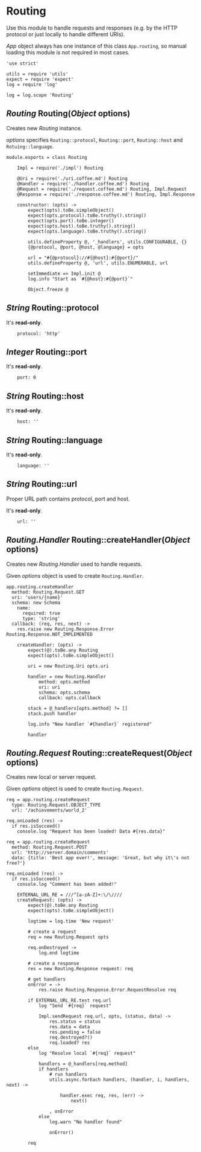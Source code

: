 Routing
=======

Use this module to handle requests and responses (e.g. by the HTTP protocol or just
locally to handle different URIs).

*App* object always has one instance of this class `App.routing`, so manual
loading this module is not required in most cases.

	'use strict'

	utils = require 'utils'
	expect = require 'expect'
	log = require 'log'

	log = log.scope 'Routing'

*Routing* Routing(*Object* options)
-----------------------------------

Creates new *Routing* instance.

*options* specifies `Routing::protocol`, `Routing::port`,
`Routing::host` and `Rotuing::language`.

	module.exports = class Routing

		Impl = require('./impl') Routing

		@Uri = require('./uri.coffee.md') Routing
		@Handler = require('./handler.coffee.md') Routing
		@Request = require('./request.coffee.md') Routing, Impl.Request
		@Response = require('./response.coffee.md') Routing, Impl.Response

		constructor: (opts) ->
			expect(opts).toBe.simpleObject()
			expect(opts.protocol).toBe.truthy().string()
			expect(opts.port).toBe.integer()
			expect(opts.host).toBe.truthy().string()
			expect(opts.language).toBe.truthy().string()

			utils.defineProperty @, '_handlers', utils.CONFIGURABLE, {}
			{@protocol, @port, @host, @language} = opts

			url = "#{@protocol}://#{@host}:#{@port}/"
			utils.defineProperty @, 'url', utils.ENUMERABLE, url

			setImmediate => Impl.init @
			log.info "Start as `#{@host}:#{@port}`"

			Object.freeze @

*String* Routing::protocol
--------------------------

It's **read-only**.

		protocol: 'http'

*Integer* Routing::port
-----------------------

It's **read-only**.

		port: 0

*String* Routing::host
----------------------

It's **read-only**.

		host: ''

*String* Routing::language
--------------------------

It's **read-only**.

		language: ''

*String* Routing::url
---------------------

Proper URL path contains protocol, port and host.

It's **read-only**.

		url: ''

*Routing.Handler* Routing::createHandler(*Object* options)
----------------------------------------------------------

Creates new *Routing.Handler* used to handle requests.

Given *options* object is used to create `Routing.Handler`.

```
app.routing.createHandler
  method: Routing.Request.GET
  uri: 'users/{name}'
  schema: new Schema
    name:
      required: true
      type: 'string'
  callback: (req, res, next) ->
    res.raise new Routing.Response.Error Routing.Response.NOT_IMPLEMENTED
```

		createHandler: (opts) ->
			expect(@).toBe.any Routing
			expect(opts).toBe.simpleObject()

			uri = new Routing.Uri opts.uri

			handler = new Routing.Handler
				method: opts.method
				uri: uri
				schema: opts.schema
				callback: opts.callback

			stack = @_handlers[opts.method] ?= []
			stack.push handler

			log.info "New handler `#{handler}` registered"

			handler

*Routing.Request* Routing::createRequest(*Object* options)
----------------------------------------------------------

Creates new local or server request.

Given *options* object is used to create `Routing.Request`.

```
req = app.routing.createRequest
  type: Routing.Request.OBJECT_TYPE
  url: '/achievements/world_2'

req.onLoaded (res) ->
  if res.isSucceed()
    console.log "Request has been loaded! Data #{res.data}"
```

```
req = app.routing.createRequest
  method: Routing.Request.POST
  url: 'http://server.domain/comments'
  data: {title: 'Best app ever!', message: 'Great, but why it\'s not free?'}

req.onLoaded (res) ->
  if res.isSucceed()
    console.log "Comment has been added!"
```

		EXTERNAL_URL_RE = ///^[a-zA-Z]+:\/\////
		createRequest: (opts) ->
			expect(@).toBe.any Routing
			expect(opts).toBe.simpleObject()

			logtime = log.time 'New request'

			# create a request
			req = new Routing.Request opts

			req.onDestroyed ->
				log.end logtime

			# create a response
			res = new Routing.Response request: req

			# get handlers
			onError = ->
				res.raise Routing.Response.Error.RequestResolve req

			if EXTERNAL_URL_RE.test req.url
				log "Send `#{req}` request"

				Impl.sendRequest req.url, opts, (status, data) ->
					res.status = status
					res.data = data
					res.pending = false
					req.destroyed?()
					req.loaded? res
			else
				log "Resolve local `#{req}` request"

				handlers = @_handlers[req.method]
				if handlers
					# run handlers
					utils.async.forEach handlers, (handler, i, handlers, next) ->

						handler.exec req, res, (err) ->
							next()

					, onError
				else
					log.warn "No handler found"

					onError()

			req